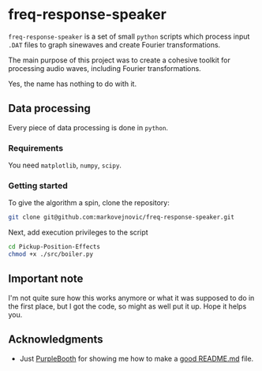 # freq-response-speaker

`freq-response-speaker` is a set of small `python` scripts which process input 
`.DAT` files to graph sinewaves and create Fourier transformations.

The main purpose of this project was to create a cohesive toolkit for 
processing audio waves, including Fourier transformations.

Yes, the name has nothing to do with it.

## Data processing

Every piece of data processing is done in `python`.

### Requirements

You need `matplotlib`, `numpy`, `scipy`.

### Getting started

To give the algorithm a spin, clone the repository:
```bash
git clone git@github.com:markovejnovic/freq-response-speaker.git
```
Next, add execution privileges to the script
```bash
cd Pickup-Position-Effects
chmod +x ./src/boiler.py
```

## Important note

I'm not quite sure how this works anymore or what it was supposed to do in the 
first place, but I got the code, so might as well put it up. Hope it helps you.

## Acknowledgments

* Just [PurpleBooth](https://github.com/PurpleBooth) for showing me how to make a [good README.md](https://gist.github.com/PurpleBooth/109311bb0361f32d87a2) file.



